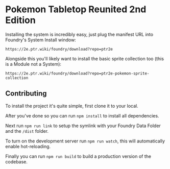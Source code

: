 # Pokemon Tabletop Reunited 2nd Edition
Installing the system is incredibly easy, just plug the manifest URL into Foundry's System Install window:
```
https://2e.ptr.wiki/foundry/download?repo=ptr2e
```

Alongside this you'll likely want to install the basic sprite collection too (this is a Module not a System):
```
https://2e.ptr.wiki/foundry/download?repo=ptr2e-pokemon-sprite-collection
```

## Contributing
To install the project it's quite simple, first clone it to your local.

After you've done so you can run `npm install` to install all dependencies.

Next run `npm run link` to setup the symlink with your Foundry Data Folder and the `/dist` folder.

To turn on the development server run `npm run watch`, this will automatically enable hot-reloading.

Finally you can run `npm run build` to build a production version of the codebase.

